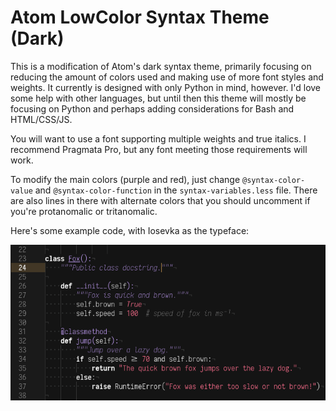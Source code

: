 # Atom LowColor Syntax Theme (Dark)

This is a modification of Atom's dark syntax theme, primarily focusing on reducing the amount of colors used and making use of more font styles and weights. It currently is designed with only Python in mind, however. I'd love some help with other languages, but until then this theme will mostly be focusing on Python and perhaps adding considerations for Bash and HTML/CSS/JS.

You will want to use a font supporting multiple weights and true italics. I recommend Pragmata Pro, but any font meeting those requirements will work.

To modify the main colors (purple and red), just change `@syntax-color-value` and `@syntax-color-function` in the `syntax-variables.less` file. There are also lines in there with alternate colors that you should uncomment if you're protanomalic or tritanomalic.


Here's some example code, with Iosevka as the typeface:

![first screenshot](images/fox.png "That public class docstring is pretty awful.")
